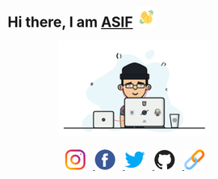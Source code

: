 # Hi there, I am [ASIF](https://github.com/apexx77) <img src="https://github.com/apexx77/apexx77/blob/master/hello.gif" width="40">


<p align="center">
  <img src="https://github.com/apexx77/apexx77/blob/master/Programmer.gif" width="60%" title="Programmer_GIF">
</p>

<div align="center" style="padding-top:10px;">
<a href="https://www.instagram.com/asif_ahmad_s/">
<img src="https://github.com/apexx77/apexx77/blob/master/instagram.png" alt="Instagram" width=40px style="padding-right:15px;">
</a>
<a href="https://www.facebook.com/asifahmad.shaik.90">
<img src="https://github.com/apexx77/apexx77/blob/master/facebook.png" alt="Facebook" width=40px style="padding-right:15px;">
</a>
<a href="https://twitter.com/asif_ahmad07?s=09">
<img src="https://github.com/apexx77/apexx77/blob/master/twitter.png" alt="Twitter" width=40px style="padding-right:15px;">
</a>
<a href="https://github.com/apexx77">
<img src="https://github.com/apexx77/apexx77/blob/master/github.png" alt="Github" width=40px style="padding-right:15px;">
</a>
<a href="https://apexx77.github.io/website">
<img src="https://github.com/apexx77/apexx77/blob/master/link.png" alt="Profile" width=40px>
</a>
</div>
